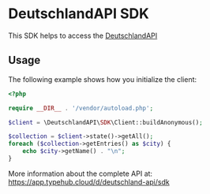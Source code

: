 
# DeutschlandAPI SDK

This SDK helps to access the [DeutschlandAPI](https://deutschland-api.dev)

## Usage

The following example shows how you initialize the client:

```php
<?php

require __DIR__ . '/vendor/autoload.php';

$client = \DeutschlandAPI\SDK\Client::buildAnonymous();

$collection = $client->state()->getAll();
foreach ($collection->getEntries() as $city) {
    echo $city->getName() . "\n";
}

```

More information about the complete API at:
https://app.typehub.cloud/d/deutschland-api/sdk
